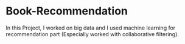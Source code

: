 # Book-Recommendation
In this Project, I worked on big data and I used machine learning for recommendation part (Especially worked with collaborative filtering).
